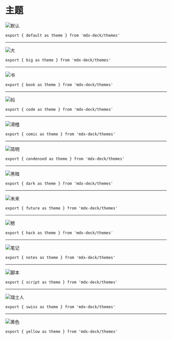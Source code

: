 
# 主题

![](images/default.png)默认

```mdx
export { default as theme } from 'mdx-deck/themes'
```

* * *

![](images/big.png)大

```mdx
export { big as theme } from 'mdx-deck/themes'
```

* * *

![](images/book.png)书

```mdx
export { book as theme } from 'mdx-deck/themes'
```

* * *

![](images/code.png)码

```mdx
export { code as theme } from 'mdx-deck/themes'
```

* * *

![](images/comic.png)滑稽

```mdx
export { comic as theme } from 'mdx-deck/themes'
```

* * *

![](images/condensed.png)简明

```mdx
export { condensed as theme } from 'mdx-deck/themes'
```

* * *

![](images/dark.png)黑暗

```mdx
export { dark as theme } from 'mdx-deck/themes'
```

* * *

![](images/future.png)未来

```mdx
export { future as theme } from 'mdx-deck/themes'
```

* * *

![](images/hack.png)劈

```mdx
export { hack as theme } from 'mdx-deck/themes'
```

* * *

<!--
![](images/lobster.png)
Lobster
-->

![](images/notes.png)笔记

```mdx
export { notes as theme } from 'mdx-deck/themes'
```

* * *

<!--
![](images/rye.png)
Rye
-->

![](images/script.png)脚本

```mdx
export { script as theme } from 'mdx-deck/themes'
```

* * *

![](images/swiss.png)瑞士人

```mdx
export { swiss as theme } from 'mdx-deck/themes'
```

* * *

![](images/yellow.png)黄色

```mdx
export { yellow as theme } from 'mdx-deck/themes'
```
